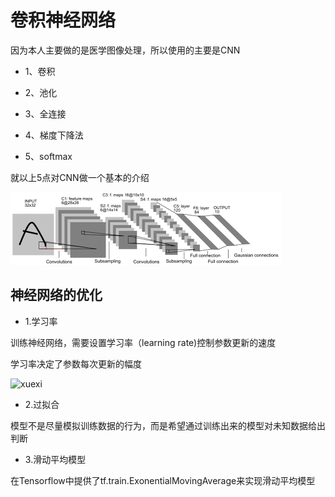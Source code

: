 # 卷积神经网络

 因为本人主要做的是医学图像处理，所以使用的主要是CNN

* 1、卷积

* 2、池化

* 3、全连接

* 4、梯度下降法

* 5、softmax

就以上5点对CNN做一个基本的介绍

![cnn](https://github.com/abbqboy/Sticker/blob/master/photo/cnn.png?raw=true)

## 神经网络的优化

* 1.学习率

训练神经网络，需要设置学习率（learning rate)控制参数更新的速度

学习率决定了参数每次更新的幅度

![xuexi](https://timgsa.baidu.com/timg?image&quality=80&size=b9999_10000&sec=1507182480251&di=c7858a239b906038e135380595e6a080&imgtype=0&src=http%3A%2F%2Fwww.aibosha.com%2Fdownloads%2Fimages%2F201701%2F1485250087881_5.png)

* 2.过拟合

模型不是尽量模拟训练数据的行为，而是希望通过训练出来的模型对未知数据给出判断

* 3.滑动平均模型

在Tensorflow中提供了tf.train.ExonentialMovingAverage来实现滑动平均模型





